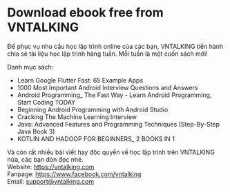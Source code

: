 # Download ebook free from VNTALKING

Để phục vụ nhu cầu học lập trình online của các bạn, VNTALKING tiến hành chia sẻ tài liệu học lập trình hàng tuần. Mỗi tuần là một cuốn sách mới!

Danh mục sách:
* Learn Google Flutter Fast: 65 Example Apps
* 1000 Most Important Android Interview Questions and Answers
* Android Programming_ The Fast Way - Learn Android Programming, Start Coding TODAY
* Beginning Android Programming with Android Studio
* Cracking The Machine Learning Interview
* Java: Advanced Features and Programming Techniques (Step-By-Step Java Book 3)
* KOTLIN AND HADOOP FOR BEGINNERS_ 2 BOOKS IN 1

Và còn rất nhiều bài viết hay độc quyền về học lập trình trên VNTALKING nữa, các bạn đón đọc nhé.<br>
Website: https://vntalking.com <br>
Fanpage: https://www.facebook.com/vntalking <br>
Email: support@vntalking.com <br>


